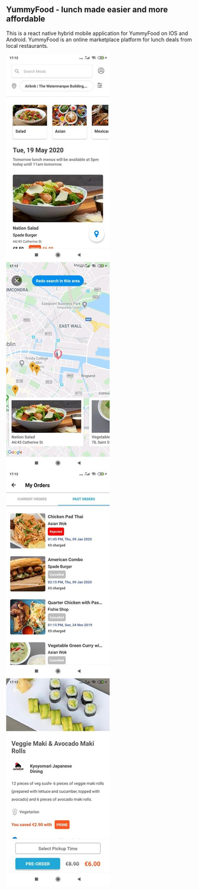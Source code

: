 ## YummyFood - lunch made easier and more affordable

This is a react native hybrid mobile application for YummyFood on IOS and Android. YummyFood is an online marketplace platform for lunch deals from local restaurants.

![alt-text](./1.jpg)
![alt-text](./2.jpg)
![alt-text](./3.jpg)
![alt-text](./4.jpg)

